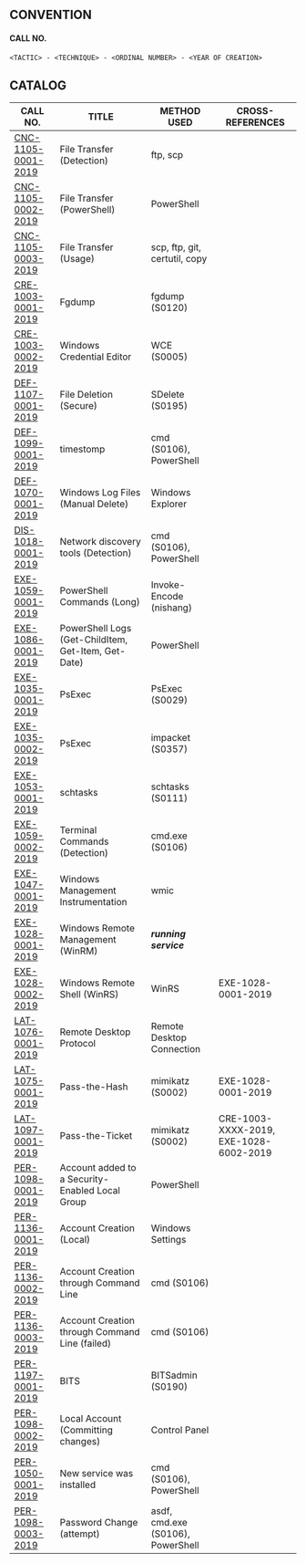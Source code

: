 ## CONVENTION

#### CALL NO.
```
<TACTIC> - <TECHNIQUE> - <ORDINAL NUMBER> - <YEAR OF CREATION>
```
## CATALOG

CALL NO. | TITLE | METHOD USED | CROSS-REFERENCES
--- | --- | --- | ---
[CNC-1105-0001-2019](./Cherry%20Tree%20Files/CNC-1105-0001-2019.ctd) | File Transfer (Detection) | ftp, scp |
[CNC-1105-0002-2019](./Cherry%20Tree%20Files/CNC-1105-0002-2019.ctd) | File Transfer (PowerShell) | PowerShell | 
[CNC-1105-0003-2019](./Cherry%20Tree%20Files/CNC-1105-0003-2019.ctd) | File Transfer (Usage) | scp, ftp, git, certutil, copy |
[CRE-1003-0001-2019](./Cherry%20Tree%20Files/CRE-1003-0001-2019.ctd) | Fgdump | fgdump (S0120) |
[CRE-1003-0002-2019](./Cherry%20Tree%20Files/CRE-1003-0002-2019.ctd) | Windows Credential Editor | WCE (S0005) | 
[DEF-1107-0001-2019](./Cherry%20Tree%20Files/DEF-1107-0001-2019.ctd) | File Deletion (Secure) | SDelete (S0195) |
[DEF-1099-0001-2019](./Cherry%20Tree%20Files/DEF-1099-0001-2019.ctd) | timestomp | cmd (S0106), PowerShell | 
[DEF-1070-0001-2019](./Cherry%20Tree%20Files/DEF-1070-0001-2019.ctd) | Windows Log Files (Manual Delete) | Windows Explorer |
[DIS-1018-0001-2019](./Cherry%20Tree%20Files/DIS-1018-0001-2019.ctd) | Network discovery tools (Detection) | cmd (S0106), PowerShell | 
[EXE-1059-0001-2019](./Cherry%20Tree%20Files/EXE-1059-0001-2019.ctd) | PowerShell Commands (Long)  | Invoke-Encode (nishang) | 
[EXE-1086-0001-2019](./Cherry%20Tree%20Files/EXE-1086-0001-2019.ctd) | PowerShell Logs (Get-ChildItem, Get-Item, Get-Date) | PowerShell | 
[EXE-1035-0001-2019](./Cherry%20Tree%20Files/EXE-1035-0001-2019.ctd) | PsExec | PsExec (S0029) |
[EXE-1035-0002-2019](./Cherry%20Tree%20Files/EXE-1035-0002-2019.ctd) | PsExec | impacket (S0357) |
[EXE-1053-0001-2019](./Cherry%20Tree%20Files/EXE-1053-0001-2019.ctd) | schtasks | schtasks (S0111) | 
[EXE-1059-0002-2019](./Cherry%20Tree%20Files/EXE-1059-0002-2019.ctd) | Terminal Commands (Detection) | cmd.exe (S0106) | 
[EXE-1047-0001-2019](./Cherry%20Tree%20Files/EXE-1047-0001-2019.ctd) | Windows Management Instrumentation | wmic |
[EXE-1028-0001-2019](./Cherry%20Tree%20Files/EXE-1028-0001-2019.ctd) | Windows Remote Management (WinRM) | __*running service*__       |
[EXE-1028-0002-2019](./Cherry%20Tree%20Files/EXE-1028-0002-2019.ctd) | Windows Remote Shell (WinRS) | WinRS | EXE-1028-0001-2019
[LAT-1076-0001-2019](./Cherry%20Tree%20Files/LAT-1076-0001-2019.ctd) | Remote Desktop Protocol | Remote Desktop Connection |
[LAT-1075-0001-2019](./Cherry%20Tree%20Files/LAT-1075-0001-2019.ctd) | Pass-the-Hash | mimikatz (S0002) | EXE-1028-0001-2019
[LAT-1097-0001-2019](./Cherry%20Tree%20Files/LAT-1097-0001-2019.ctd) | Pass-the-Ticket | mimikatz (S0002) | CRE-1003-XXXX-2019, EXE-1028-6002-2019
[PER-1098-0001-2019](./Cherry%20Tree%20Files/PER-1098-0001-2019.ctd) | Account added to a Security-Enabled Local Group | PowerShell | 
[PER-1136-0001-2019](./Cherry%20Tree%20Files/PER-1136-0001-2019.ctd) | Account Creation (Local) | Windows Settings |
[PER-1136-0002-2019](./Cherry%20Tree%20Files/PER-1136-0002-2019.ctd) | Account Creation through Command Line | cmd (S0106) | 
[PER-1136-0003-2019](./Cherry%20Tree%20Files/PER-1136-0003-2019.ctd) | Account Creation through Command Line (failed) | cmd (S0106) |
[PER-1197-0001-2019](./Cherry%20Tree%20Files/PER-1197-0001-2019.ctd) | BITS | BITSadmin (S0190) | 
[PER-1098-0002-2019](./Cherry%20Tree%20Files/PER-1098-0002-2019.ctd) | Local Account (Committing changes) | Control Panel |
[PER-1050-0001-2019](./Cherry%20Tree%20Files/PER-1050-0001-2019.ctd) | New service was installed | cmd (S0106), PowerShell |
[PER-1098-0003-2019](./Cherry%20Tree%20Files/PER-1098-0003-2019.ctd) | Password Change (attempt) | asdf, cmd.exe (S0106), PowerShell |